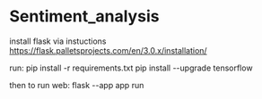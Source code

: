 # Sentiment_analysis
 
install flask via instuctions
https://flask.palletsprojects.com/en/3.0.x/installation/

run:
pip install -r requirements.txt 
pip install --upgrade tensorflow

then to run web:
flask --app app run                 
